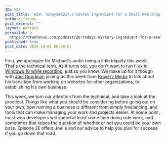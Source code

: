 ```yaml
---
ID: 503
post_title: '#20: Today&#8217;s Secret Ingredient for a Small Web Shop is&#8230; Bravery'
author: fienen
post_excerpt: ""
layout: podcast
permalink: >
  https://drunkenux.com/podcast/20-todays-mystery-ingredient-for-a-small-web-shop-bravery/
published: true
post_date: 2018-10-01 06:00:02
---
```

<!-- wp:paragraph -->
<p>First, we apologize for Michael's audio being a little blippity this week. That's the technical term. As it turns out, <a href="https://www.reddit.com/r/edmproduction/comments/5va2pf/flux_may_be_causing_audio_glitches_in_your_daw/">you don't want to run f.lux in Windows 10 while recording</a>, just so you know. We make up for it though with <a href="https://twitter.com/joelgoodman">Joel Goodman</a> joining us this week from <a href="https://bravery.co/">Bravery Media</a> to talk about his transition from working on websites for other organizations, to establishing his own business.</p>
<!-- /wp:paragraph -->

<!-- wp:paragraph -->
<p>This week, we turn our attention from the technical, and take a look at the practical. Things like what you should be considering before going out on your own, how running a business is different from simply freelancing, and tools that can make managing your work and projects easier. At some point, most web developers will spend at least some time doing side work, and sometimes that raises the question of whether or not you could be your own boss. Episode 20 offers Joel's and our advice to help you plan for success, if you go down that road.</p>
<!-- /wp:paragraph -->

<!-- wp:paragraph -->
<p></p>
<!-- /wp:paragraph -->